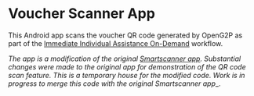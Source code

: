 # Voucher Scanner App

This Android app scans the voucher QR code generated by OpenG2P as part of the [Immediate Individual Assistance On-Demand](https://docs.openg2p.org/workflows/on-demand-assistance) workflow.

_The app is a modification of the original [Smartscanner app](https://github.com/newlogic/smartscanner-core). Substantial changes were made to the original app for demonstration of the QR code scan feature. This is a temporary house for the modified code. Work is in progress to merge this code with the original Smartscanner app__.
